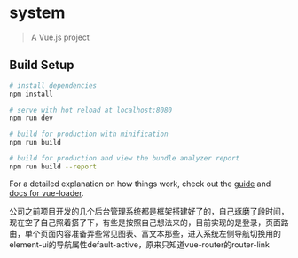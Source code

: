 # system

> A Vue.js project

## Build Setup

``` bash
# install dependencies
npm install

# serve with hot reload at localhost:8080
npm run dev

# build for production with minification
npm run build

# build for production and view the bundle analyzer report
npm run build --report
```

For a detailed explanation on how things work, check out the [guide](http://vuejs-templates.github.io/webpack/) and [docs for vue-loader](http://vuejs.github.io/vue-loader).

公司之前项目开发的几个后台管理系统都是框架搭建好了的，自己琢磨了段时间，现在空了自己照着搭了下，有些是按照自己想法来的，目前实现的是登录，页面路由，单个页面内容准备弄些常见图表、富文本那些，进入系统左侧导航切换用的element-ui的导航属性default-active，原来只知道vue-router的router-link
